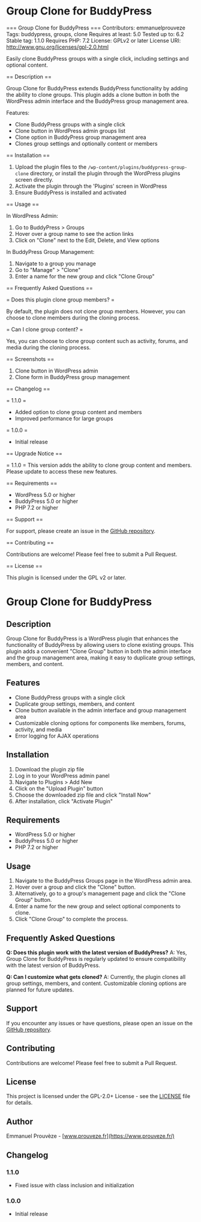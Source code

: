 # Group Clone for BuddyPress

=== Group Clone for BuddyPress ===
Contributors: emmanuelprouveze
Tags: buddypress, groups, clone
Requires at least: 5.0
Tested up to: 6.2
Stable tag: 1.1.0
Requires PHP: 7.2
License: GPLv2 or later
License URI: http://www.gnu.org/licenses/gpl-2.0.html

Easily clone BuddyPress groups with a single click, including settings and optional content.

== Description ==

Group Clone for BuddyPress extends BuddyPress functionality by adding the ability to clone groups. This plugin adds a clone button in both the WordPress admin interface and the BuddyPress group management area.

Features:

* Clone BuddyPress groups with a single click
* Clone button in WordPress admin groups list
* Clone option in BuddyPress group management area
* Clones group settings and optionally content or members

== Installation ==

1. Upload the plugin files to the `/wp-content/plugins/buddypress-group-clone` directory, or install the plugin through the WordPress plugins screen directly.
2. Activate the plugin through the 'Plugins' screen in WordPress
3. Ensure BuddyPress is installed and activated

== Usage ==

In WordPress Admin:
1. Go to BuddyPress > Groups
2. Hover over a group name to see the action links
3. Click on "Clone" next to the Edit, Delete, and View options

In BuddyPress Group Management:
1. Navigate to a group you manage
2. Go to "Manage" > "Clone"
3. Enter a name for the new group and click "Clone Group"

== Frequently Asked Questions ==

= Does this plugin clone group members? =

By default, the plugin does not clone group members. However, you can choose to clone members during the cloning process.

= Can I clone group content? =

Yes, you can choose to clone group content such as activity, forums, and media during the cloning process.

== Screenshots ==

1. Clone button in WordPress admin
2. Clone form in BuddyPress group management

== Changelog ==

= 1.1.0 =
* Added option to clone group content and members
* Improved performance for large groups

= 1.0.0 =
* Initial release

== Upgrade Notice ==

= 1.1.0 =
This version adds the ability to clone group content and members. Please update to access these new features.

== Requirements ==

* WordPress 5.0 or higher
* BuddyPress 5.0 or higher
* PHP 7.2 or higher

== Support ==

For support, please create an issue in the [GitHub repository](https://github.com/eprouveze/group-clone-for-buddypress).

== Contributing ==

Contributions are welcome! Please feel free to submit a Pull Request.

== License ==

This plugin is licensed under the GPL v2 or later.
# Group Clone for BuddyPress

## Description

Group Clone for BuddyPress is a WordPress plugin that enhances the functionality of BuddyPress by allowing users to clone existing groups. This plugin adds a convenient "Clone Group" button in both the admin interface and the group management area, making it easy to duplicate group settings, members, and content.

## Features

- Clone BuddyPress groups with a single click
- Duplicate group settings, members, and content
- Clone button available in the admin interface and group management area
- Customizable cloning options for components like members, forums, activity, and media
- Error logging for AJAX operations

## Installation

1. Download the plugin zip file
2. Log in to your WordPress admin panel
3. Navigate to Plugins > Add New
4. Click on the "Upload Plugin" button
5. Choose the downloaded zip file and click "Install Now"
6. After installation, click "Activate Plugin"

## Requirements

- WordPress 5.0 or higher
- BuddyPress 5.0 or higher
- PHP 7.2 or higher

## Usage

1. Navigate to the BuddyPress Groups page in the WordPress admin area.
2. Hover over a group and click the "Clone" button.
3. Alternatively, go to a group's management page and click the "Clone Group" button.
4. Enter a name for the new group and select optional components to clone.
5. Click "Clone Group" to complete the process.

## Frequently Asked Questions

**Q: Does this plugin work with the latest version of BuddyPress?**
A: Yes, Group Clone for BuddyPress is regularly updated to ensure compatibility with the latest version of BuddyPress.

**Q: Can I customize what gets cloned?**
A: Currently, the plugin clones all group settings, members, and content. Customizable cloning options are planned for future updates.

## Support

If you encounter any issues or have questions, please open an issue on the [GitHub repository](https://github.com/eprouveze/group-clone-for-buddypress/issues).

## Contributing

Contributions are welcome! Please feel free to submit a Pull Request.

## License

This project is licensed under the GPL-2.0+ License - see the [LICENSE](LICENSE) file for details.

## Author

Emmanuel Prouvèze - [www.prouveze.fr](https://www.prouveze.fr/)

## Changelog

### 1.1.0
- Fixed issue with class inclusion and initialization

### 1.0.0
- Initial release
